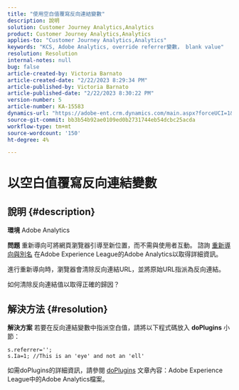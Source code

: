 ```yaml
---
title: "使用空白值覆寫反向連結變數"
description: 說明
solution: Customer Journey Analytics,Analytics
product: Customer Journey Analytics,Analytics
applies-to: "Customer Journey Analytics,Analytics"
keywords: "KCS, Adobe Analytics, override referrer變數， blank value"
resolution: Resolution
internal-notes: null
bug: false
article-created-by: Victoria Barnato
article-created-date: "2/22/2023 8:29:34 PM"
article-published-by: Victoria Barnato
article-published-date: "2/22/2023 8:30:22 PM"
version-number: 5
article-number: KA-15583
dynamics-url: "https://adobe-ent.crm.dynamics.com/main.aspx?forceUCI=1&pagetype=entityrecord&etn=knowledgearticle&id=4f33cb9d-efb2-ed11-83fe-6045bd0067ea"
source-git-commit: bb3b54b92ae0109ed0b2731744eb54dcbc25acda
workflow-type: tm+mt
source-wordcount: '150'
ht-degree: 4%

---
```


# 以空白值覆寫反向連結變數

## 說明 {#description}


<b>環境</b>
Adobe Analytics

<b>問題</b>
重新導向可將網頁瀏覽器引導至新位置，而不需與使用者互動。 諮詢 [重新導向與別名](https://docs.adobe.com/content/help/en/analytics/technotes/redirects.html) 在Adobe Experience League的Adobe Analytics以取得詳細資訊。

進行重新導向時，瀏覽器會清除反向連結URL，並將原始URL指派為反向連結。

如何清除反向連結值以取得正確的歸因？


## 解決方法 {#resolution}


<b>解決方案</b>
若要在反向連結變數中指派空白值，請將以下程式碼放入 <b>doPlugins</b> 小節：


```
s.referrer='';
s.Ia=1; //This is an 'eye' and not an 'ell'
```


如需doPlugins的詳細資訊，請參閱 [doPlugins](https://experienceleague.adobe.com/docs/analytics/implementation/vars/functions/doplugins.html "按一下以追蹤連結：https://docs.adobe.com/content/help/en/analytics/implementation/vars/functions/doplugins.html") 文章內容：Adobe Experience League中的Adobe Analytics檔案。


